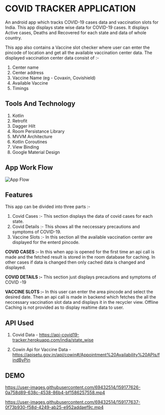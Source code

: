 
# COVID TRACKER APPLICATION

An android app which tracks COVID-19 cases data and vaccination slots for India.
This app displays state wise data for COVID-19 cases.
It displays Active cases, Deaths and Recovered for each state and data of whole country.

This app also contains a Vaccine slot checker where user can enter the pincode of location
and get all the available vaccination center data.
The displayed vaccination center data consist of :-
  1. Center name
  2. Center address
  3. Vaccine Name (eg - Covaxin, Covishield)
  4. Available Vaccine
  5. Timings




## Tools And Technology

1. Kotlin
2. Retrofit
3. Dagger Hilt
4. Room Persistance Library
5. MVVM Architecture
6. Kotlin Coroutines
7. View Binding
8. Google Material Design
 

## App Work Flow

![App Flow](https://user-images.githubusercontent.com/69432514/159175269-24814302-f96f-4b32-8254-8d6e46c9049d.png)


##  Features

This app can be divided into three parts :-

1. Covid Cases :- This section displays the data of covid cases for each state.
2. Covid Details :- This shows all the neccessary precautions and symptoms of COVID-19.
3. Vaccine Slots :- In this section all the available vaccination center are displayed for the enterd pincode.
&nbsp;

**COVID CASES :-**
  In this when app is opened for the first time an api call is made and the fetched result is stored in the room database for caching.
  In other cases if data is changed then only cached data is changed and displayed.


**COVID DETAILS :-** This section just displays precautions and symptoms of COVID -19

**VACCINE SLOTS :-** In this user can enter the area pincode and select the desired date. Then an api call is made in backend which fetches the all the neccessary vaccination slot data and displays it in the recycler view.
 Offline Caching is not provided as to display realtime data to user.

## API Used
1. Covid Data - https://api-covid19-tracker.herokuapp.com/india/state_wise 


2. Cowin Api for Vaccine Data - https://apisetu.gov.in/api/cowin#/Appointment%20Availability%20APIs/findByPin
## DEMO


https://user-images.githubusercontent.com/69432514/159177626-0a758d89-638c-4538-86b4-bf1586257558.mp4




https://user-images.githubusercontent.com/69432514/159177637-0f73b930-f58d-4249-ab25-e952addaef9c.mp4


